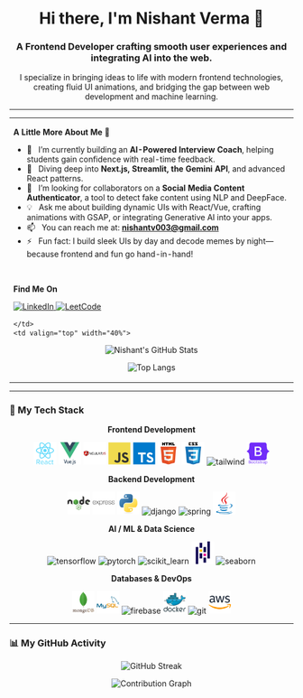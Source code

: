 <div align="center">

  <h1>Hi there, I'm Nishant Verma 👋</h1>
  
  <h3>A Frontend Developer crafting smooth user experiences and integrating AI into the web.</h3>
  
  <p>
    I specialize in bringing ideas to life with modern frontend technologies, creating fluid UI animations, and bridging the gap between web development and machine learning.
  </p>

</div>

---

<table>
  <tr>
    <td valign="top" width="60%">
      
**A Little More About Me** 💬

- 🔭 &nbsp; I’m currently building an **AI-Powered Interview Coach**, helping students gain confidence with real-time feedback.
- 🌱 &nbsp; Diving deep into **Next.js, Streamlit, the Gemini API**, and advanced React patterns.
- 🤝 &nbsp; I’m looking for collaborators on a **Social Media Content Authenticator**, a tool to detect fake content using NLP and DeepFace.
- 💡 &nbsp; Ask me about building dynamic UIs with React/Vue, crafting animations with GSAP, or integrating Generative AI into your apps.
- 📫 &nbsp; You can reach me at: **nishantv003@gmail.com**
- ⚡ &nbsp; Fun fact: I build sleek UIs by day and decode memes by night—because frontend and fun go hand-in-hand!

<br>

**Find Me On**

<p>
  <a href="https://linkedin.com/in/nishantv003/" target="_blank">
    <img src="https://img.shields.io/badge/LinkedIn-0077B5?style=for-the-badge&logo=linkedin&logoColor=white" alt="LinkedIn"/>
  </a>
  <a href="https://www.leetcode.com/nishantverma_0" target="_blank">
    <img src="https://img.shields.io/badge/LeetCode-FFA116?style=for-the-badge&logo=leetcode&logoColor=black" alt="LeetCode"/>
  </a>
  </p>

    </td>
    <td valign="top" width="40%">
      
<div align="center">

  ![Nishant's GitHub Stats](https://github-readme-stats.vercel.app/api?username=nishantverma0&show_icons=true&theme=radical&hide_border=true&include_all_commits=true&count_private=true)
  
  ![Top Langs](https://github-readme-stats.vercel.app/api/top-langs/?username=nishantverma0&layout=compact&langs_count=8&theme=radical&hide_border=true)
  
</div>
    </td>
  </tr>
</table>

---

### 🚀 My Tech Stack

<div align="center">

**Frontend Development**
<p>
  <img src="https://raw.githubusercontent.com/devicons/devicon/master/icons/react/react-original-wordmark.svg" alt="react" width="40" height="40"/>
  <img src="https://raw.githubusercontent.com/devicons/devicon/master/icons/vuejs/vuejs-original-wordmark.svg" alt="vuejs" width="40" height="40"/>
  <img src="https://raw.githubusercontent.com/devicons/devicon/master/icons/angularjs/angularjs-original-wordmark.svg" alt="angularjs" width="40" height="40"/>
  <img src="https://raw.githubusercontent.com/devicons/devicon/master/icons/javascript/javascript-original.svg" alt="javascript" width="40" height="40"/>
  <img src="https://raw.githubusercontent.com/devicons/devicon/master/icons/typescript/typescript-original.svg" alt="typescript" width="40" height="40"/>
  <img src="https://raw.githubusercontent.com/devicons/devicon/master/icons/html5/html5-original-wordmark.svg" alt="html5" width="40" height="40"/>
  <img src="https://raw.githubusercontent.com/devicons/devicon/master/icons/css3/css3-original-wordmark.svg" alt="css3" width="40" height="40"/>
  <img src="https://www.vectorlogo.zone/logos/tailwindcss/tailwindcss-icon.svg" alt="tailwind" width="40" height="40"/>
  <img src="https://raw.githubusercontent.com/devicons/devicon/master/icons/bootstrap/bootstrap-plain-wordmark.svg" alt="bootstrap" width="40" height="40"/>
</p>

**Backend Development**
<p>
  <img src="https://raw.githubusercontent.com/devicons/devicon/master/icons/nodejs/nodejs-original-wordmark.svg" alt="nodejs" width="40" height="40"/>
  <img src="https://raw.githubusercontent.com/devicons/devicon/master/icons/express/express-original-wordmark.svg" alt="express" width="40" height="40"/>
  <img src="https://raw.githubusercontent.com/devicons/devicon/master/icons/python/python-original.svg" alt="python" width="40" height="40"/>
  <img src="https://cdn.worldvectorlogo.com/logos/django.svg" alt="django" width="40" height="40"/>
  <img src="https://www.vectorlogo.zone/logos/springio/springio-icon.svg" alt="spring" width="40" height="40"/>
  <img src="https://raw.githubusercontent.com/devicons/devicon/master/icons/java/java-original.svg" alt="java" width="40" height="40"/>
</p>

**AI / ML & Data Science**
<p>
  <img src="https://www.vectorlogo.zone/logos/tensorflow/tensorflow-icon.svg" alt="tensorflow" width="40" height="40"/>
  <img src="https://www.vectorlogo.zone/logos/pytorch/pytorch-icon.svg" alt="pytorch" width="40" height="40"/>
  <img src="https://upload.wikimedia.org/wikipedia/commons/0/05/Scikit_learn_logo_small.svg" alt="scikit_learn" width="40" height="40"/>
  <img src="https://raw.githubusercontent.com/devicons/devicon/2ae2a900d2f041da66e950e4d48052658d850630/icons/pandas/pandas-original.svg" alt="pandas" width="40" height="40"/>
  <img src="https://seaborn.pydata.org/_images/logo-mark-lightbg.svg" alt="seaborn" width="40" height="40"/>
</p>

**Databases & DevOps**
<p>
  <img src="https://raw.githubusercontent.com/devicons/devicon/master/icons/mongodb/mongodb-original-wordmark.svg" alt="mongodb" width="40" height="40"/>
  <img src="https://raw.githubusercontent.com/devicons/devicon/master/icons/mysql/mysql-original-wordmark.svg" alt="mysql" width="40" height="40"/>
  <img src="https://www.vectorlogo.zone/logos/firebase/firebase-icon.svg" alt="firebase" width="40" height="40"/>
  <img src="https://raw.githubusercontent.com/devicons/devicon/master/icons/docker/docker-original-wordmark.svg" alt="docker" width="40" height="40"/>
  <img src="https://www.vectorlogo.zone/logos/git-scm/git-scm-icon.svg" alt="git" width="40" height="40"/>
  <img src="https://raw.githubusercontent.com/devicons/devicon/master/icons/amazonwebservices/amazonwebservices-original-wordmark.svg" alt="aws" width="40" height="40"/>
</p>

</div>

---

### 📊 My GitHub Activity

<p align="center">
  <img src="https://github-readme-streak-stats.herokuapp.com?user=nishantverma0&theme=radical&hide_border=true" alt="GitHub Streak" />
</p>

<p align="center">
  <img src="https://github-readme-activity-graph.vercel.app/graph?username=nishantverma0&bg_color=141321&color=e05397&line=e05397&point=f8d847&area=true&hide_border=true" alt="Contribution Graph" />
</p>

